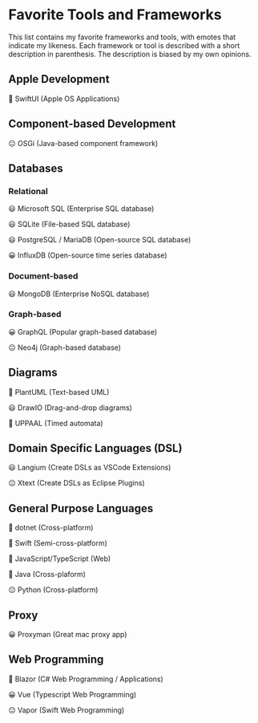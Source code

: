 # Favorite Tools and Frameworks

This list contains my favorite frameworks and tools, with emotes that indicate my likeness. Each framework or tool is described with a short description in parenthesis. The description is biased by my own opinions.

## Apple Development

🤩 SwiftUI (Apple OS Applications)

## Component-based Development

😐 OSGi (Java-based component framework)

## Databases

### Relational

😃 Microsoft SQL (Enterprise SQL database)

😃 SQLite (File-based SQL database)

😃 PostgreSQL / MariaDB (Open-source SQL database)

😀 InfluxDB (Open-source time series database)

### Document-based

😃 MongoDB (Enterprise NoSQL database)

### Graph-based

😀 GraphQL (Popular graph-based database)

😐 Neo4j (Graph-based database)

## Diagrams

🤩 PlantUML (Text-based UML)

😃 DrawIO (Drag-and-drop diagrams)

🫤 UPPAAL (Timed automata)

## Domain Specific Languages (DSL)

😃 Langium (Create DSLs as VSCode Extensions)

😐 Xtext (Create DSLs as Eclipse Plugins)

## General Purpose Languages

🤩 dotnet (Cross-platform)

🤩 Swift (Semi-cross-platform)

🤩 JavaScript/TypeScript (Web)

🙂 Java (Cross-plaform)

😐 Python (Cross-platform)

## Proxy

😀 Proxyman (Great mac proxy app)

## Web Programming

🤩 Blazor (C# Web Programming / Applications)

😀 Vue (Typescript Web Programming)

😐 Vapor (Swift Web Programming)


